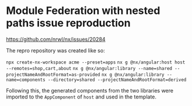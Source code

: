 # Module Federation with nested paths issue reproduction
https://github.com/nrwl/nx/issues/20284

The repro repository was created like so:

`npx create-nx-workspace acme --preset=apps`
`nx g @nx/angular:host host --remotes=shop,cart,about`
`nx g @nx/angular:library --name=shared --projectNameAndRootFormat=as-provided`
`nx g @nx/angular:library --name=components --directory=shared --projectNameAndRootFormat=derived`

Following this, the generated components from the two libraries were imported to the `AppComponent` of `host` and used in the template.
